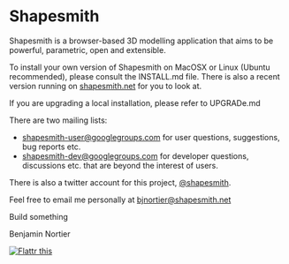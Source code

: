 # Shapesmith

Shapesmith is a browser-based 3D modelling application that aims to be powerful, parametric, open and extensible.

To install your own version of Shapesmith on MacOSX or Linux (Ubuntu recommended), please consult the INSTALL.md file. There is also a recent version running on [shapesmith.net](http://shapesmith.net) for you to look at.

If you are upgrading a local installation, please refer to UPGRADe.md

There are two mailing lists:

 * shapesmith-user@googlegroups.com for user questions, suggestions, bug reports etc. 
 * shapesmith-dev@googlegroups.com for developer questions, discussions etc. that are beyond the interest of users.

There is also a twitter account for this project, [@shapesmith](http://www.twitter.com/shapesmith).

Feel free to email me personally at bjnortier@shapesmith.net

Build something

Benjamin Nortier

[![Flattr this][2]][1]

[1]: http://flattr.com/thing/640870/Shapesmith
[2]: http://api.flattr.com/button/button-static-50x60.png

